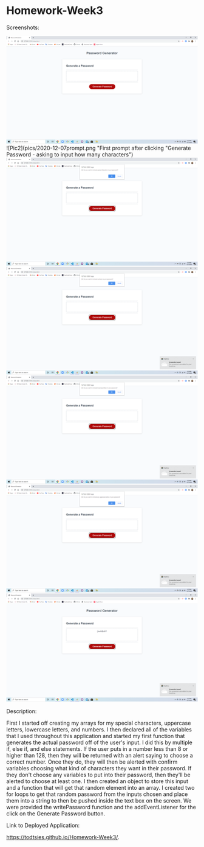 # Homework-Week3
Screenshots: 

![Pic1](pics/2020-12-07.png "Deployed application without any clicks")
![Pic2](pics/2020-12-07prompt.png "First prompt after clicking "Generate Password - asking to input how many characters")
![Pic3](pics/2020-12-07specialChar.png "Do you want special characters in your password?")
![Pic4](pics/2020-12-07numbers.png "Do you want numbers in your password?")
![Pic5](pics/2020-12-07lowercase.png "Do you want any lowercase letters in your password?")
![Pic6](pics/2020-12-07uppercase.png "Do you want any uppercase letters in your password?")
![Pic7](pics/2020-12-07password.png "This is the generated password")

Description:

First I started off creating my arrays for my special characters, uppercase letters, lowercase letters, and numbers. I then declared all of the variables that I used throughout this application and started my first function that generates the actual password off of the user's input. I did this by multiple if, else if, and else statements. If the user puts in a number less than 8 or higher than 128, then they will be returned with an alert saying to choose a correct number. Once they do, they will then be alerted with confirm variables choosing what kind of characters they want in their password. If they don't choose any variables to put into their password, then they'll be alerted to choose at least one. I then created an object to store this input and a function that will get that random element into an array. I created two for loops to get that random password from the inputs chosen and place them into a string to then be pushed inside the text box on the screen. We were provided the writePassword function and the addEventListener for the click on the Generate Password button. 

Link to Deployed Application: 

https://todtsies.github.io/Homework-Week3/.